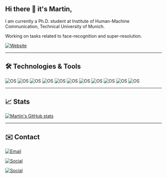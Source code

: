 ## Hi there 👋 it's Martin,

I am currently a Ph.D. student at Institute of Human-Machine Communication, 
Technical University of Munich. 

Working on tasks related to face-recognition and super-resolution.

[![Website](https://img.shields.io/badge/Website-https://martlgap.github.io/-14CDAB?style=for-the-badge&logo=appveyor)](https://martlgap.github.io/)

---

## 🛠 Technologies & Tools
![OS](https://img.shields.io/badge/OS-MacOS-14CCDB?style=for-the-badge&logo=appveyor)
![OS](https://img.shields.io/badge/Code-Python-14CCDB?style=for-the-badge&logo=appveyor)
![OS](https://img.shields.io/badge/Platform-Tensorflow2-14CCDB?style=for-the-badge&logo=appveyor)
![OS](https://img.shields.io/badge/IDE-PyCharm-14CCDB?style=for-the-badge&logo=appveyor)
![OS](https://img.shields.io/badge/Codestyle-Black-14CCDB?style=for-the-badge&logo=appveyor)
![OS](https://img.shields.io/badge/Language-German-14CCDB?style=for-the-badge&logo=appveyor)
![OS](https://img.shields.io/badge/Language-English-14CCDB?style=for-the-badge&logo=appveyor)
![OS](https://img.shields.io/badge/VCS-Git-14CCDB?style=for-the-badge&logo=appveyor)
![OS](https://img.shields.io/badge/Graphics-AdobeIllustrator-14CCDB?style=for-the-badge&logo=appveyor)
![OS](https://img.shields.io/badge/Writing-LaTex-14CCDB?style=for-the-badge&logo=appveyor)
![OS](https://img.shields.io/badge/Shell-zsh-14CCDB?style=for-the-badge&logo=appveyor)

---

## 📈 Stats
[![Martin's GitHub stats](https://github-readme-stats.vercel.app/api?username=Martlgap&hide=contribs,prs&count_private=true&show_icons=true&theme=dark&custom_title&icon_color=ffffff)](https://github.com/Martlgap/github-readme-stats)

---

## ✉️ Contact
[![Email](https://img.shields.io/badge/Email-Martin.Knoche@tum.de-640D0A?style=for-the-badge&logo=appveyor)](mailto:Martin.Knoche@tum.de)

[![Social](https://img.shields.io/badge/Social-LinkedIn-640D0A?style=for-the-badge&logo=appveyor)](https://www.linkedin.com/in/martinknoche)

[![Social](https://img.shields.io/badge/Social-Xing-640D0A?style=for-the-badge&logo=appveyor)](https://www.xing.com/profile/Martin_Knoche7/)
